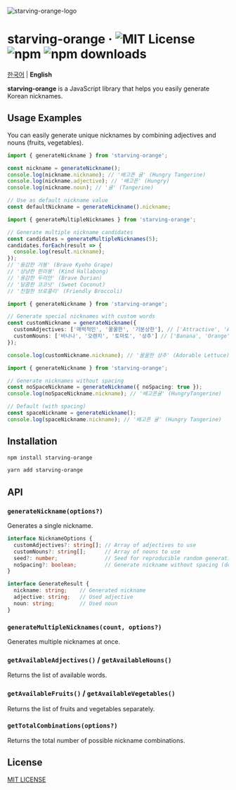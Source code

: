 ![starving-orange-logo](https://github.com/user-attachments/assets/f02d97b3-fb3d-400c-bcdf-6911a0581229)
# starving-orange · ![MIT License](https://img.shields.io/badge/License-MIT-yellow.svg) ![npm](https://img.shields.io/npm/v/starving-orange) ![npm downloads](https://img.shields.io/npm/dm/starving-orange)

[한국어](README.md) | **English**

**starving-orange** is a JavaScript library that helps you easily generate Korean nicknames.

## Usage Examples

You can easily generate unique nicknames by combining adjectives and nouns (fruits, vegetables).

```typescript
import { generateNickname } from 'starving-orange';

const nickname = generateNickname();
console.log(nickname.nickname); // '배고픈 귤' (Hungry Tangerine)
console.log(nickname.adjective); // '배고픈' (Hungry)
console.log(nickname.noun); // '귤' (Tangerine)

// Use as default nickname value
const defaultNickname = generateNickname().nickname;
```

```typescript
import { generateMultipleNicknames } from 'starving-orange';

// Generate multiple nickname candidates
const candidates = generateMultipleNicknames(5);
candidates.forEach(result => {
  console.log(result.nickname);
});
// '용감한 거봉' (Brave Kyoho Grape)
// '상냥한 한라봉' (Kind Hallabong)
// '용감한 두리안' (Brave Durian)
// '달콤한 코코넛' (Sweet Coconut)
// '친절한 브로콜리' (Friendly Broccoli)
```

```typescript
import { generateNickname } from 'starving-orange';

// Generate special nicknames with custom words
const customNickname = generateNickname({
  customAdjectives: ['매력적인', '꿀꿀한', '기분상한'], // ['Attractive', 'Adorable', 'Moody']
  customNouns: ['바나나', '오렌지', '토마토', '상추'] // ['Banana', 'Orange', 'Tomato', 'Lettuce']
});

console.log(customNickname.nickname); // '꿀꿀한 상추' (Adorable Lettuce)
```

```typescript
import { generateNickname } from 'starving-orange';

// Generate nicknames without spacing
const noSpaceNickname = generateNickname({ noSpacing: true });
console.log(noSpaceNickname.nickname); // '배고픈귤' (HungryTangerine)

// Default (with spacing)
const spaceNickname = generateNickname();
console.log(spaceNickname.nickname); // '배고픈 귤' (Hungry Tangerine)
```

## Installation

```bash
npm install starving-orange
```

```bash
yarn add starving-orange
```

## API

### `generateNickname(options?)`

Generates a single nickname.

```typescript
interface NicknameOptions {
  customAdjectives?: string[]; // Array of adjectives to use
  customNouns?: string[];      // Array of nouns to use
  seed?: number;               // Seed for reproducible random generation
  noSpacing?: boolean;         // Generate nickname without spacing (default: false)
}

interface GenerateResult {
  nickname: string;    // Generated nickname
  adjective: string;   // Used adjective
  noun: string;        // Used noun
}
```

### `generateMultipleNicknames(count, options?)`

Generates multiple nicknames at once.

### `getAvailableAdjectives()` / `getAvailableNouns()`

Returns the list of available words.

### `getAvailableFruits()` / `getAvailableVegetables()`

Returns the list of fruits and vegetables separately.

### `getTotalCombinations(options?)`

Returns the total number of possible nickname combinations.

## License

[MIT LICENSE](LICENSE) 